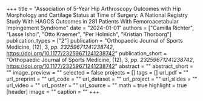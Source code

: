 +++
title = "Association of 5-Year Hip Arthroscopy Outcomes with Hip Morphology and Cartilage Status at Time of Surgery: A National Registry Study With HAGOS Outcomes in 281 Patients With Femoroacetabular Impingement Syndrome"
date = "2024-01-01"
authors = ["Camilla Richter", "Lasse Ishoi", "Otto Kraemer", "Per Holmich", "Kristian Thorborg"]
publication_types = ["2"]
publication = "Orthopaedic Journal of Sports Medicine, (12), 3, _pp. 23259671241238742_, https://doi.org/10.1177/23259671241238742"
publication_short = "Orthopaedic Journal of Sports Medicine, (12), 3, _pp. 23259671241238742_, https://doi.org/10.1177/23259671241238742"
abstract = ""
abstract_short = ""
image_preview = ""
selected = false
projects = []
tags = []
url_pdf = ""
url_preprint = ""
url_code = ""
url_dataset = ""
url_project = ""
url_slides = ""
url_video = ""
url_poster = ""
url_source = ""
math = true
highlight = true
[header]
image = ""
caption = ""
+++

